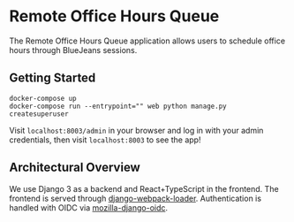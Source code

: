# Remote Office Hours Queue

The Remote Office Hours Queue application allows users to schedule office hours through BlueJeans sessions.

## Getting Started

```
docker-compose up
docker-compose run --entrypoint="" web python manage.py createsuperuser
```

Visit `localhost:8003/admin` in your browser and log in with your admin credentials, then visit `localhost:8003` to see the app!


## Architectural Overview

We use Django 3 as a backend and React+TypeScript in the frontend. The frontend is served through [django-webpack-loader](https://github.com/owais/django-webpack-loader). Authentication is handled with OIDC via [mozilla-django-oidc](https://github.com/mozilla/mozilla-django-oidc).
